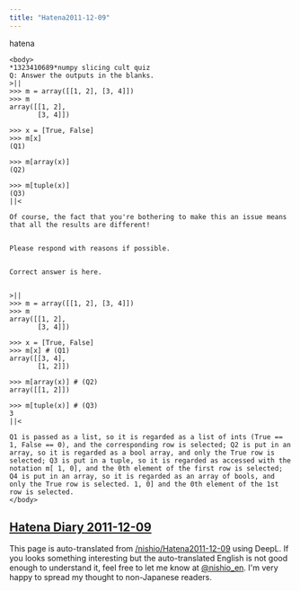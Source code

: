 ```yaml
---
title: "Hatena2011-12-09"
---
```


hatena

```
<body>
*1323410689*numpy slicing cult quiz
Q: Answer the outputs in the blanks.
>||
>>> m = array([[1, 2], [3, 4]])
>>> m
array([[1, 2],
       [3, 4]])

>>> x = [True, False]
>>> m[x]
(Q1)

>>> m[array(x)]
(Q2)

>>> m[tuple(x)]
(Q3)
||<

Of course, the fact that you're bothering to make this an issue means that all the results are different!


Please respond with reasons if possible.


Correct answer is here.


>||
>>> m = array([[1, 2], [3, 4]])
>>> m
array([[1, 2],
       [3, 4]])

>>> x = [True, False]
>>> m[x] # (Q1)
array([[3, 4],
       [1, 2]])

>>> m[array(x)] # (Q2)
array([[1, 2]])

>>> m[tuple(x)] # (Q3)
3
||<

Q1 is passed as a list, so it is regarded as a list of ints (True == 1, False == 0), and the corresponding row is selected; Q2 is put in an array, so it is regarded as a bool array, and only the True row is selected; Q3 is put in a tuple, so it is regarded as accessed with the notation m[ 1, 0], and the 0th element of the first row is selected; Q4 is put in an array, so it is regarded as an array of bools, and only the True row is selected. 1, 0] and the 0th element of the 1st row is selected.
</body>
```


[Hatena Diary 2011-12-09](https://nishiohirokazu.hatenadiary.org/archive/2011/12/09)
---
This page is auto-translated from [/nishio/Hatena2011-12-09](https://scrapbox.io/nishio/Hatena2011-12-09) using DeepL. If you looks something interesting but the auto-translated English is not good enough to understand it, feel free to let me know at [@nishio_en](https://twitter.com/nishio_en). I'm very happy to spread my thought to non-Japanese readers.